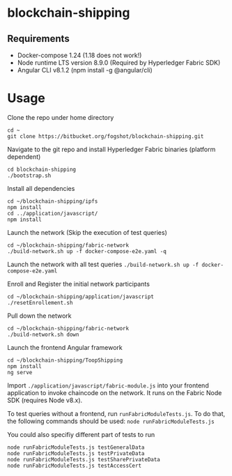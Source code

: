 # blockchain-shipping
## Requirements
* Docker-compose 1.24 (1.18 does not work!)
* Node runtime LTS version 8.9.0 (Required by Hyperledger Fabric SDK)
* Angular CLI v8.1.2 (npm install -g @angular/cli)

# Usage
Clone the repo under home directory
```
cd ~
git clone https://bitbucket.org/fogshot/blockchain-shipping.git
```

Navigate to the git repo and install Hyperledger Fabric binaries (platform dependent)
```
cd blockchain-shipping
./bootstrap.sh
```

Install all dependencies
```
cd ~/blockchain-shipping/ipfs
npm install
cd ../application/javascript/
npm install
```

Launch the network (Skip the execution of test queries)
```
cd ~/blockchain-shipping/fabric-network
./build-network.sh up -f docker-compose-e2e.yaml -q
```
Launch the network with all test queries
`./build-network.sh up -f docker-compose-e2e.yaml`

Enroll and Register the initial network participants
```
cd ~/blockchain-shipping/application/javascript
./resetEnrollement.sh
```

Pull down the network
```
cd ~/blockchain-shipping/fabric-network
./build-network.sh down
```

Launch the frontend Angular framework
```
cd ~/blockchain-shipping/ToopShipping
npm install
ng serve
```


Import `./application/javascript/fabric-module.js` into your frontend application to invoke
chaincode on the network. It runs on the Fabric Node SDK (requires Node v8.x).

To test queries without a frontend, run `runFabricModuleTests.js`. To do that, the following commands should be used:
`node runFabricModuleTests.js`

You could also specifiy different part of tests to run
```
node runFabricModuleTests.js testGeneralData
node runFabricModuleTests.js testPrivateData
node runFabricModuleTests.js testSharePrivateData
node runFabricModuleTests.js testAccessCert
```